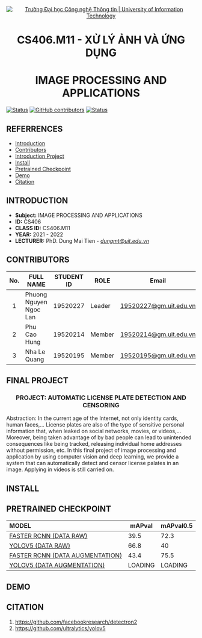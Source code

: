<!-- Banner -->
<p align="center">
  <a href="https://www.uit.edu.vn/" title="Trường Đại học Công nghệ Thông tin" style="border: none;">
    <img src="https://i.imgur.com/WmMnSRt.png" alt="Trường Đại học Công nghệ Thông tin | University of Information Technology">
  </a>
</p>

<!-- Title -->
<h1 align="center"><b>CS406.M11 - XỬ LÝ ẢNH VÀ ỨNG DỤNG</b></h1>
<h1 align="center"><b>IMAGE PROCESSING AND APPLICATIONS</b></h1>

[![Status](https://img.shields.io/badge/status-woking-brightgreen?style=flat-square)](https://github.com/nhalq/CS406.M11)
[![GitHub contributors](https://img.shields.io/github/contributors/nhalq/CS406.M11?style=flat-square)](https://github.com/nhalq/CS406.M11/graphs/contributors)
[![Status](https://img.shields.io/badge/language-python-green?style=flat-square)](https://github.com/nhalq/CS406.M11/graphs/contributors)

## REFERRENCES
* [Introduction](#giới-thiệu-môn-học)
* [Contributors](#giới-thiệu-nhóm)
* [Introduction Project](#giới-thiệu-đề-tài)
* [Install](#cài-đặt)
* [Pretrained Checkpoint](#checkpoint)
* [Demo](#demo)
* [Citation](#tài-liệu-tham-khảo)

<a name ="giới-thiệu-môn-học"></a>
## INTRODUCTION
* **Subject:** IMAGE PROCESSING AND APPLICATIONS
* **ID:** CS406
* **CLASS ID:** CS406.M11
* **YEAR:** 2021 - 2022
* **LECTURER:** PhD. Dung Mai Tien - *dungmt@uit.edu.vn*

<a name ="giới-thiệu-nhóm"></a>
## CONTRIBUTORS
| No. | FULL NAME | STUDENT ID | ROLE | Email | Github | Facebook |
| :---: | --- | --- | --- | --- | --- | --- |
| 1 | Phuong Nguyen Ngoc Lan | 19520227 | Leader | 19520227@gm.uit.edu.vn | [lphuong304](https://github.com/lphuong304) | [phuwowngnef](https://www.facebook.com/phuwowngnef) |
| 2 | Phu Cao Hung | 19520214 | Member | 19520214@gm.uit.edu.vn | [caohungphu](https://github.com/caohungphu) | [caohungphuvn](https://www.facebook.com/caohungphuvn) |
| 3 | Nha Le Quang  | 19520195 | Member | 19520195@gm.uit.edu.vn | [nhalq](https://github.com/nhalq) | [qnhane](https://www.facebook.com/qnhane) |

<a name ="giới-thiệu-đề-tài"></a>
## FINAL PROJECT
<h3 align="center">PROJECT: AUTOMATIC LICENSE PLATE DETECTION AND CENSORING</h3>
Abstraction: In the current age of the Internet, not only identity cards, human faces,... License plates are also of the type of sensitive personal information that, when leaked on social networks, movies, or videos,... Moreover, being taken advantage of by bad people can lead to unintended consequences like being tracked, releasing individual home addresses without permission, etc. In this final project of image processing and application by using computer vision and deep learning, we provide a system that can automatically detect and censor license palates in an image. Applying in videos is still carried on.

<a name ="cài-đặt"></a>
## INSTALL

<a name ="checkpoints"></a>
## PRETRAINED CHECKPOINT
| MODEL | mAPval | mAPval0.5 | 
| :--- | --- | --- |  
| [FASTER RCNN (DATA RAW)](https://drive.google.com/file/d/18ZTuinh0F2ITHorxP4P0J4tP3xBWUnB4/view?usp=sharing)| 39.5 | 72.3 |  
| [YOLOV5 (DATA RAW)](https://drive.google.com/file/d/13jiQ3It4RACX2nxLonWUYtRxOCQ8ZaoN/view?usp=sharing)| 66.8 | 40 | 
| [FASTER RCNN (DATA AUGMENTATION)](https://drive.google.com/file/d/1-Ze4EbZTjZVUWq285EtojjpG0DmBj0t9/view?usp=sharing) | 43.4  | 75.5 | 
| [YOLOV5 (DATA AUGMENTATION)](https://drive.google.com/file/d/13jiQ3It4RACX2nxLonWUYtRxOCQ8ZaoN/view?usp=sharing) | LOADING | LOADING |  

<a name ="demo"></a>
## DEMO

<a name = "tài-liệu-tham-khảo"></a>
## CITATION
1. https://github.com/facebookresearch/detectron2
2. https://github.com/ultralytics/yolov5

